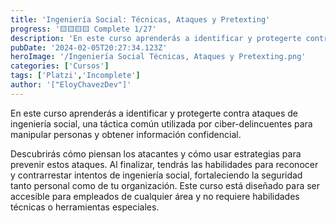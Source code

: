 ```yaml
---
title: 'Ingeniería Social: Técnicas, Ataques y Pretexting'
progress: '🟨🟨🟨🟨 Complete 1/27'
description: 'En este curso aprenderás a identificar y protegerte contra ataques de ingeniería social, una táctica común utilizada por ciber-delincuentes para manipular personas y obtener información confidencial.'
pubDate: '2024-02-05T20:27:34.123Z'
heroImage: '/Ingeniería Social Técnicas, Ataques y Pretexting.png'
categories: ['Cursos']
tags: ['Platzi','Incomplete']
author: '["EloyChavezDev"]'
---
```

En este curso aprenderás a identificar y protegerte contra ataques de ingeniería social, una táctica común utilizada por ciber-delincuentes para manipular personas y obtener información confidencial. 

Descubrirás cómo piensan los atacantes y cómo usar estrategias para prevenir estos ataques. Al finalizar, tendrás las habilidades para reconocer y contrarrestar intentos de ingeniería social, fortaleciendo la seguridad tanto personal como de tu organización. Este curso está diseñado para ser accesible para empleados de cualquier área y no requiere habilidades técnicas o herramientas especiales.